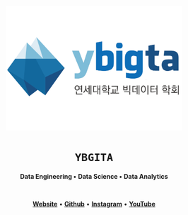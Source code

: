 <div align="center">

<img src="./logo.png" alt="ybigta-logo" width="400" />

# `YBGITA`

**Data Engineering •**
**Data Science •**
**Data Analytics**

<br />

[**Website**](https://ybigta.org) •
[**Github**](https://www.github.com/YBIGTA) •
[**Instagram**](https://instagram.com/yonsei_ybigta) •
[**YouTube**](https://www.youtube.com/@ybigta7189)

</div>
